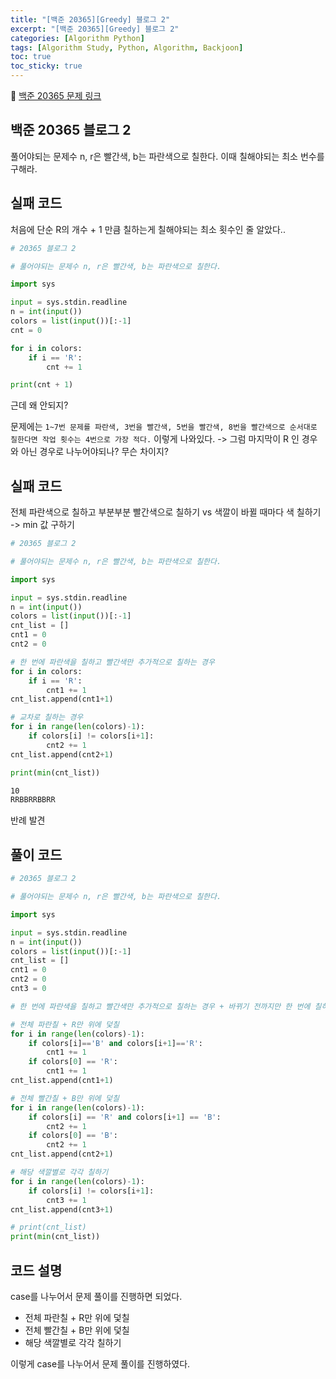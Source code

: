 ```yaml
---
title: "[백준 20365][Greedy] 블로그 2"
excerpt: "[백준 20365][Greedy] 블로그 2"
categories: [Algorithm Python]
tags: [Algorithm Study, Python, Algorithm, Backjoon]
toc: true
toc_sticky: true
---
```


📌 [백준 20365 문제 링크](https://www.acmicpc.net/problem/20365) <br>

## 백준 20365 블로그 2

풀어야되는 문제수 n, r은 빨간색, b는 파란색으로 칠한다. 이때 칠해야되는 최소 번수를 구해라.

## 실패 코드

처음에 단순 R의 개수 + 1 만큼 칠하는게 칠해야되는 최소 횟수인 줄 알았다..

```python
# 20365 블로그 2

# 풀어야되는 문제수 n, r은 빨간색, b는 파란색으로 칠한다.

import sys

input = sys.stdin.readline
n = int(input())
colors = list(input())[:-1]
cnt = 0

for i in colors:
    if i == 'R':
        cnt += 1

print(cnt + 1)
```

근데 왜 안되지? <br>
 
문제에는 `1~7번 문제를 파란색, 3번을 빨간색, 5번을 빨간색, 8번을 빨간색으로 순서대로 칠한다면 작업 횟수는 4번으로 가장 적다.` 이렇게 나와있다. -> 그럼 마지막이 R 인 경우와 아닌 경우로 나누어야되나? 무슨 차이지? 

## 실패 코드

전체 파란색으로 칠하고 부분부분 빨간색으로 칠하기 vs 색깔이 바뀔 때마다 색 칠하기 -> min 값 구하기

```python
# 20365 블로그 2

# 풀어야되는 문제수 n, r은 빨간색, b는 파란색으로 칠한다.

import sys

input = sys.stdin.readline
n = int(input())
colors = list(input())[:-1]
cnt_list = []
cnt1 = 0
cnt2 = 0

# 한 번에 파란색을 칠하고 빨간색만 추가적으로 칠하는 경우
for i in colors:
    if i == 'R':
        cnt1 += 1
cnt_list.append(cnt1+1)

# 교차로 칠하는 경우
for i in range(len(colors)-1):
    if colors[i] != colors[i+1]:
        cnt2 += 1
cnt_list.append(cnt2+1)

print(min(cnt_list))
```

```txt
10
RRBBRRBBRR
```

반례 발견

## 풀이 코드


```python
# 20365 블로그 2

# 풀어야되는 문제수 n, r은 빨간색, b는 파란색으로 칠한다.

import sys

input = sys.stdin.readline
n = int(input())
colors = list(input())[:-1]
cnt_list = []
cnt1 = 0
cnt2 = 0
cnt3 = 0

# 한 번에 파란색을 칠하고 빨간색만 추가적으로 칠하는 경우 + 바뀌기 전까지만 한 번에 칠하기 -> 반드시 파란색으로 덮는 것이 아니라 빨간색으로 덮고 파란색을 덫칠하는 경우도 생각

# 전체 파란칠 + R만 위에 덫칠
for i in range(len(colors)-1):
    if colors[i]=='B' and colors[i+1]=='R':
        cnt1 += 1
    if colors[0] == 'R':
        cnt1 += 1
cnt_list.append(cnt1+1)

# 전체 빨간칠 + B만 위에 덫칠
for i in range(len(colors)-1):
    if colors[i] == 'R' and colors[i+1] == 'B':
        cnt2 += 1
    if colors[0] == 'B':
        cnt2 += 1
cnt_list.append(cnt2+1)

# 해당 색깔별로 각각 칠하기
for i in range(len(colors)-1):
    if colors[i] != colors[i+1]:
        cnt3 += 1
cnt_list.append(cnt3+1)

# print(cnt_list)
print(min(cnt_list))
```

## 코드 설명

case를 나누어서 문제 풀이를 진행하면 되었다. <br>

- 전체 파란칠 + R만 위에 덫칠
- 전체 빨간칠 + B만 위에 덫칠
- 해당 색깔별로 각각 칠하기 <br>

이렇게 case를 나누어서 문제 풀이를 진행하였다.
